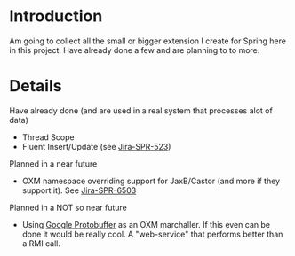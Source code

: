 # Introduction #

Am going to collect all the small or bigger extension I create for Spring here in this project. Have already done a few and are planning to to more.



# Details #

Have already done (and are used in a real system that processes alot of data)
  * Thread Scope
  * Fluent Insert/Update (see [Jira-SPR-523](https://jira.springsource.org/browse/SPR-5238))

Planned in a near future
  * OXM namespace overriding support for JaxB/Castor (and more if they support it). See [Jira-SPR-6503](https://jira.springsource.org/browse/SPR-6503)

Planned in a NOT so near future
  * Using [Google Protobuffer](http://code.google.com/p/protobuf) as an OXM marchaller. If this even can be done it would be really cool. A "web-service" that performs better than a RMI call.